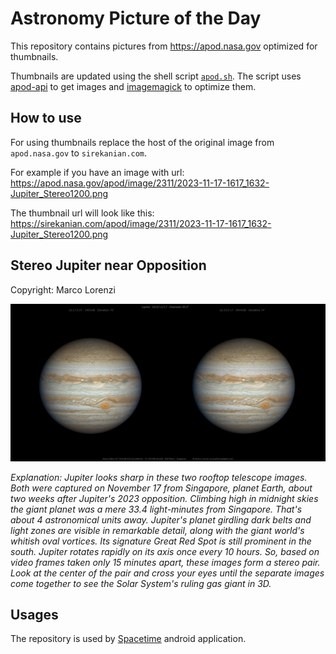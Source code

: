 # Astronomy Picture of the Day

This repository contains pictures from https://apod.nasa.gov optimized for thumbnails.

Thumbnails are updated using the shell script [`apod.sh`](apod.sh). The script
uses [apod-api](https://github.com/nasa/apod-api) to get images and [imagemagick](https://imagemagick.org) to
optimize them.

## How to use

For using thumbnails replace the host of the original image from `apod.nasa.gov` to `sirekanian.com`.

For example if you have an image with url:<br>
https://apod.nasa.gov/apod/image/2311/2023-11-17-1617_1632-Jupiter_Stereo1200.png

The thumbnail url will look like this:<br>
https://sirekanian.com/apod/image/2311/2023-11-17-1617_1632-Jupiter_Stereo1200.png

## Stereo Jupiter near Opposition

Copyright: Marco Lorenzi

[![the picture of the day][1]][2]

_Explanation: Jupiter looks sharp in these two rooftop telescope images. Both were captured on November 17 from Singapore, planet Earth, about two weeks after Jupiter's 2023 opposition. Climbing high in midnight skies the giant planet was a mere 33.4 light-minutes from Singapore. That's about 4 astronomical units away. Jupiter's planet girdling dark belts and light zones are visible in remarkable detail, along with the giant world's whitish oval vortices. Its signature Great Red Spot is still prominent in the south. Jupiter rotates rapidly on its axis once every 10 hours. So, based on video frames taken only 15 minutes apart, these images form a stereo pair. Look at the center of the pair and cross your eyes until the separate images come together to see the Solar System's ruling gas giant in 3D._

## Usages

The repository is used by [Spacetime][3] android application.

[1]: image/2311/2023-11-17-1617_1632-Jupiter_Stereo1200.png

[2]: https://apod.nasa.gov/apod/image/2311/2023-11-17-1617_1632-Jupiter_Stereo1200.png

[3]: https://github.com/sirekanian/spacetime

